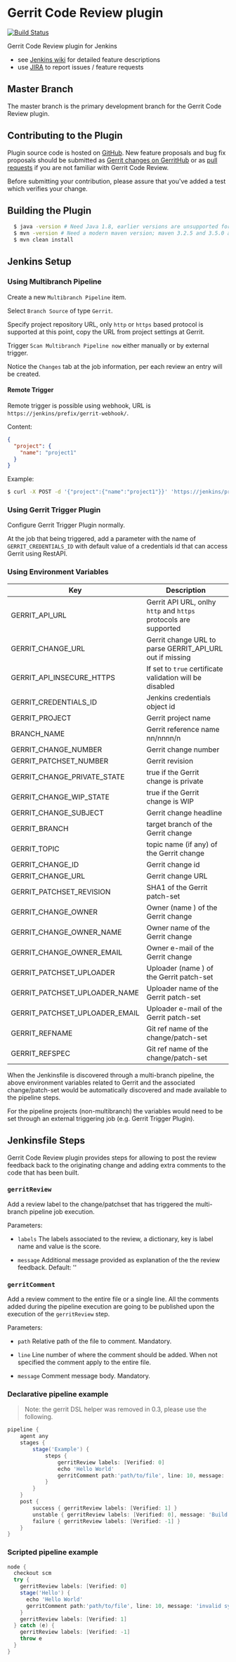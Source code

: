 # Gerrit Code Review plugin

[![Build Status](https://ci.jenkins.io/buildStatus/icon?job=Plugins/gerrit-code-review-plugin/master)](https://ci.jenkins.io/job/Plugins/job/gerrit-code-review-plugin/job/master/)

Gerrit Code Review plugin for Jenkins

* see [Jenkins wiki](https://wiki.jenkins.io/display/JENKINS/Gerrit+Code+Review+Plugin) for detailed feature descriptions
* use [JIRA](https://issues.jenkins-ci.org/issues/?jql=component%20%3D%20gerrit-code-review-plugin%20and%20resolution%20is%20empty) to report issues / feature requests

## Master Branch

The master branch is the primary development branch for the Gerrit Code Review plugin.

## Contributing to the Plugin

Plugin source code is hosted on [GitHub](https://github.com/jenkinsci/gerrit-code-review-plugin).
New feature proposals and bug fix proposals should be submitted as
[Gerrit changes on GerritHub](/CONTRIBUTING.md#gerrithub-configuration) or as
[pull requests](https://help.github.com/articles/creating-a-pull-request) if you are not
familiar with Gerrit Code Review.

Before submitting your contribution, please assure that you've added
a test which verifies your change.

## Building the Plugin

```bash
  $ java -version # Need Java 1.8, earlier versions are unsupported for build
  $ mvn -version # Need a modern maven version; maven 3.2.5 and 3.5.0 are known to work
  $ mvn clean install
```

## Jenkins Setup

### Using Multibranch Pipeline

Create a new `Multibranch Pipeline` item.

Select `Branch Source` of type `Gerrit`.

Specify project repository URL, only `http` or `https` based protocol is
supported at this point, copy the URL from project settings at Gerrit.

Trigger `Scan Multibranch Pipeline now` either manually or by external
trigger.

Notice the `Changes` tab at the job information, per each review an entry will
be created.

#### Remote Trigger

Remote trigger is possible using webhook, URL is
`https://jenkins/prefix/gerrit-webhook/`.

Content:

```json
{
  "project": {
    "name": "project1"
  }
}
```

Example:

```sh
$ curl -X POST -d '{"project":{"name":"project1"}}' 'https://jenkins/prefix/gerrit-webhook/'
```

### Using Gerrit Trigger Plugin

Configure Gerrit Trigger Plugin normally.

At the job that being triggered, add a parameter with the name of
`GERRIT_CREDENTIALS_ID` with default value of a credentials id that can access
Gerrit using RestAPI.

### Using Environment Variables

|Key                             |Description                                                     |
|--------------------------------|----------------------------------------------------------------|
|GERRIT_API_URL                  |Gerrit API URL, onlhy `http` and `https` protocols are supported|
|GERRIT_CHANGE_URL               |Gerrit change URL to parse GERRIT_API_URL out if missing        |
|GERRIT_API_INSECURE_HTTPS       |If set to `true` certificate validation will be disabled        |
|GERRIT_CREDENTIALS_ID           |Jenkins credentials object id                                   |
|GERRIT_PROJECT                  |Gerrit project name                                             |
|BRANCH_NAME                     |Gerrit reference name nn/nnnn/n                                 |
|GERRIT_CHANGE_NUMBER            |Gerrit change number                                            |
|GERRIT_PATCHSET_NUMBER          |Gerrit revision                                                 |
|GERRIT_CHANGE_PRIVATE_STATE     |true if the Gerrit change is private                            |
|GERRIT_CHANGE_WIP_STATE         |true if the Gerrit change is WIP                                |
|GERRIT_CHANGE_SUBJECT           |Gerrit change headline                                          |
|GERRIT_BRANCH                   |target branch of the Gerrit change                              |
|GERRIT_TOPIC                    |topic name (if any) of the Gerrit change                        |
|GERRIT_CHANGE_ID                |Gerrit change id                                                |
|GERRIT_CHANGE_URL               |Gerrit change URL                                               |
|GERRIT_PATCHSET_REVISION        |SHA1 of the Gerrit patch-set                                    |
|GERRIT_CHANGE_OWNER             |Owner (name <email>) of the Gerrit change                       |
|GERRIT_CHANGE_OWNER_NAME        |Owner name of the Gerrit change                                 |
|GERRIT_CHANGE_OWNER_EMAIL       |Owner e-mail of the Gerrit change                               |
|GERRIT_PATCHSET_UPLOADER        |Uploader (name <email>) of the Gerrit patch-set                 |
|GERRIT_PATCHSET_UPLOADER_NAME   |Uploader name of the Gerrit patch-set                           |
|GERRIT_PATCHSET_UPLOADER_EMAIL  |Uploader e-mail of the Gerrit patch-set                         |
|GERRIT_REFNAME                  |Git ref name of the change/patch-set                            |
|GERRIT_REFSPEC                  |Git ref name of the change/patch-set                            |

When the Jenkinsfile is discovered through a multi-branch pipeline, the above environment
variables related to Gerrit and the associated change/patch-set would be automatically
discovered and made available to the pipeline steps.

For the pipeline projects (non-multibranch) the variables would need to be set through
an external triggering job (e.g. Gerrit Trigger Plugin).

## Jenkinsfile Steps

Gerrit Code Review plugin provides steps for allowing to post the
review feedback back to the originating change and adding extra comments
to the code that has been built.

### ```gerritReview```

Add a review label to the change/patchset that has triggered the
multi-branch pipeline job execution.

Parameters:

- ```labels``` The labels associated to the review, a dictionary, key is label
  name and value is the score.

- ```message```
  Additional message provided as explanation of the the review feedback.
  Default: ''

### ```gerritComment```

Add a review comment to the entire file or a single line.
All the comments added during the pipeline execution are going to be
published upon the execution of the ```gerritReview``` step.

Parameters:

- ```path```
  Relative path of the file to comment. Mandatory.

- ```line```
  Line number of where the comment should be added. When not specified
  the comment apply to the entire file.

- ```message```
  Comment message body. Mandatory.

### Declarative pipeline example

> Note: the gerrit DSL helper was removed in 0.3, please use the following.

```groovy
pipeline {
    agent any
    stages {
        stage('Example') {
            steps {
                gerritReview labels: [Verified: 0]
                echo 'Hello World'
                gerritComment path:'path/to/file', line: 10, message: 'invalid syntax'
            }
        }
    }
    post {
        success { gerritReview labels: [Verified: 1] }
        unstable { gerritReview labels: [Verified: 0], message: 'Build is unstable' }
        failure { gerritReview labels: [Verified: -1] }
    }
}
```

### Scripted pipeline example

```groovy
node {
  checkout scm
  try {
    gerritReview labels: [Verified: 0]
    stage('Hello') {
      echo 'Hello World'
      gerritComment path:'path/to/file', line: 10, message: 'invalid syntax'
    }
    gerritReview labels: [Verified: 1]
  } catch (e) {
    gerritReview labels: [Verified: -1]
    throw e
  }
}
```
